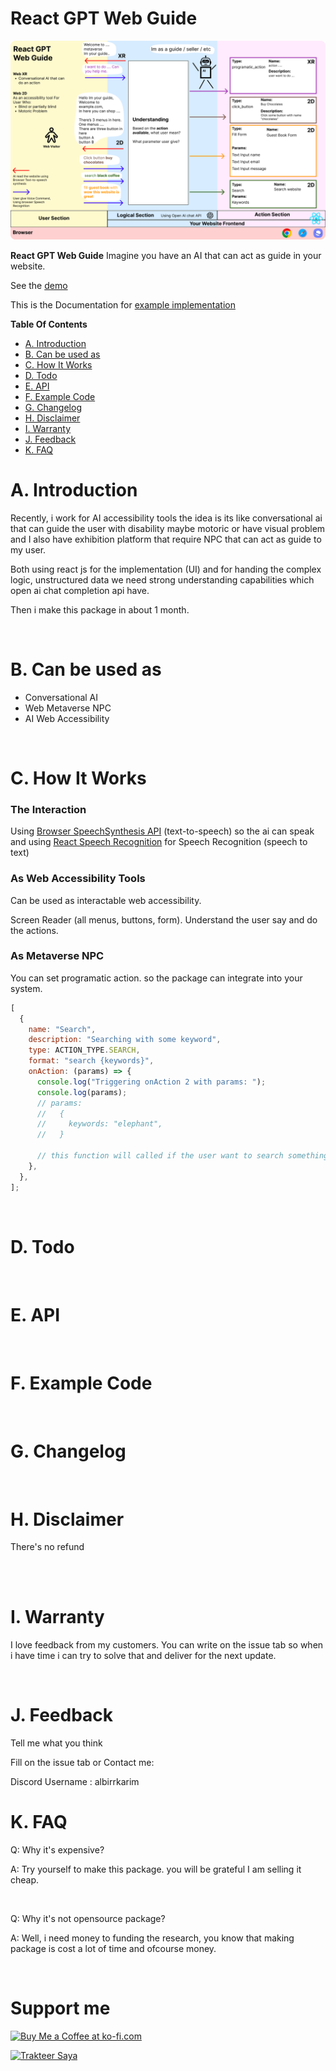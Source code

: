 # React GPT Web Guide

![GPT Web Guide](./img/React-GPT-Web-Guide.png)

**React GPT Web Guide** Imagine you have an AI that can act as guide in your website.

See the [demo](https://react-gpt-web-guide.vercel.app)

This is the Documentation for [example implementation](https://github.com/albirrkarim/demo-website-gpt-web-guide)

**Table Of Contents**

- [A. Introduction](#a-introduction)
- [B. Can be used as](#b-todo)
- [C. How It Works](#b-todo)
- [D. Todo](#b-todo)
- [E. API](#c-api)
- [F. Example Code](#d-example-code)
- [G. Changelog](#e-changelog)
- [H. Disclaimer](#f-disclaimer)
- [I. Warranty](#g-warranty)
- [J. Feedback](#g-warranty)
- [K. FAQ](#h-faq)

# A. Introduction

Recently, i work for AI accessibility tools the idea is its like conversational ai that can guide the user with disability maybe motoric or have visual problem and I also have exhibition platform that require NPC that can act as guide to my user.

Both using react js for the implementation (UI) and for handing the complex logic, unstructured data we need strong understanding capabilities which open ai chat completion api have.

Then i make this package in about 1 month.

<br/>

# B. Can be used as

- Conversational AI
- Web Metaverse NPC
- AI Web Accessibility

<br/>

# C. How It Works

### The Interaction

Using [Browser SpeechSynthesis API](https://developer.mozilla.org/en-US/docs/Web/API/SpeechSynthesis) (text-to-speech) so the ai can speak and using [React Speech Recognition](https://github.com/JamesBrill/react-speech-recognition) for Speech Recognition (speech to text)

### As Web Accessibility Tools

Can be used as interactable web accessibility.

Screen Reader (all menus, buttons, form). Understand the user say and do the actions.

### As Metaverse NPC

You can set programatic action. so the package can integrate into your system.

```js
[
  {
    name: "Search",
    description: "Searching with some keyword",
    type: ACTION_TYPE.SEARCH,
    format: "search {keywords}",
    onAction: (params) => {
      console.log("Triggering onAction 2 with params: ");
      console.log(params);
      // params:
      //   {
      //     keywords: "elephant",
      //   }

      // this function will called if the user want to search something
    },
  },
];
```

<br/>

# D. Todo

<br/>

# E. API

<br/>

# F. Example Code

<br/>


# G. Changelog

<br/>

# H. Disclaimer

There's no refund

<br>
<br>

# I. Warranty

I love feedback from my customers. You can write on the issue tab so when i have time i can try to solve that and deliver for the next update.

<br/>

# J. Feedback

Tell me what you think

Fill on the issue tab or Contact me:

Discord Username : albirrkarim

# K. FAQ

Q: Why it's expensive?

A: Try yourself to make this package. you will be grateful I am selling it cheap.

<br/>

Q: Why it's not opensource package?

A: Well, i need money to funding the research, you know that making package is cost a lot of time and ofcourse money.

<br/>

# Support me

<a href='https://ko-fi.com/Q5Q0BC92X' target='_blank'><img height='36' style='border:0px;height:36px;' src='https://cdn.ko-fi.com/cdn/kofi3.png?v=3' border='0' alt='Buy Me a Coffee at ko-fi.com' /></a>

<a href="https://trakteer.id/albirrkarim" target="_blank"><img id="wse-buttons-preview" src="https://cdn.trakteer.id/images/embed/trbtn-red-2.png" height="40" style="border:0px;height:40px;" alt="Trakteer Saya"></a>
